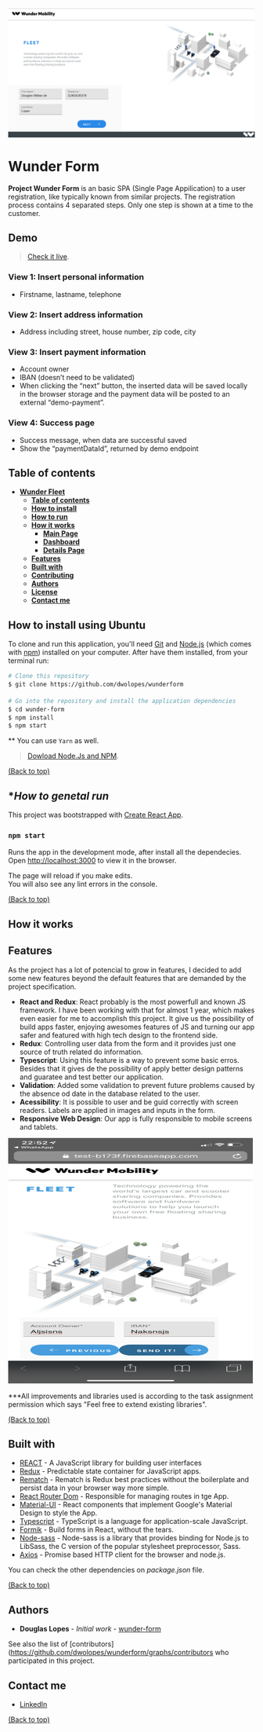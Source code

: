 ![WunderFormScreen](readme-images/first-page.png)
# **Wunder Form**
**Project Wunder Form** is an basic SPA (Single Page Appilication) to a user registration, like typically known from similar projects. The registration process contains 4 separated steps. Only one step is shown at a time to the customer.

## Demo

> [Check it live](https://test-b173f.firebaseapp.com/).

### View 1: Insert personal information
- Firstname, lastname, telephone

### View 2: Insert address information
- Address including street, house number, zip code, city

### View 3: Insert payment information
- Account owner
- IBAN (doesn’t need to be validated)
- When clicking the “next” button, the inserted data will be saved locally in the
browser storage and the payment data will be posted to an external
“demo-payment”.

### View 4: Success page
- Success message, when data are successful saved
- Show the “paymentDataId”, returned by demo endpoint

## **Table of contents**
- [**Wunder Fleet**](#wunder-fleet)
  - [**Table of contents**](#table-of-contents)
  - [**How to install**](#how-to-install-using-ubuntu)
  - [**How to run**](#How-to-general-run)
  - [**How it works**](#how-it-works)
    - [**Main Page**](#main-page)
    - [**Dashboard**](#dashboard)
    - [**Details Page**](#details-page)
  - [**Features**](#features)
  - [**Built with**](#built-with)
  - [**Contributing**](#contributing)
  - [**Authors**](#authors)
  - [**License**](#license)
  - [**Contact me**](#contact-me)
 

## **How to install using Ubuntu**
To clone and run this application, you'll need [Git](https://git-scm.com/) and [Node.js](https://nodejs.org/en/download/) (which comes with [npm](http://npmjs.com/)) installed on your computer. After have them installed, from your terminal run:

```bash
# Clone this repository
$ git clone https://github.com/dwolopes/wunderform

# Go into the repository and install the application dependencies
$ cd wunder-form
$ npm install
$ npm start
```
** You can use ```Yarn``` as well.

> [Dowload Node.Js and NPM](https://nodejs.org/en/download/).

[(Back to top)](#wunder-fleet)

## **How to genetal run*

This project was bootstrapped with [Create React App](https://github.com/facebook/create-react-app).

### `npm start`

Runs the app in the development mode, after install all the dependecies.<br>
Open [http://localhost:3000](http://localhost:3000) to view it in the browser.

The page will reload if you make edits.<br>
You will also see any lint errors in the console.

[(Back to top)](#wunder-fleet)


## **How it works**

### 

## **Features**
As the project has a lot of potencial to grow in features, I decided to add some new features beyond the default features that are demanded by the project specification.
- **React and Redux**: React probably is the most powerfull and known JS framework. I have been working with that for almost 1 year, which makes even easier for me to accomplish this project. It give us the possibility of build apps faster, enjoying awesomes features of JS and turning our app safer and featured with high tech design to the frontend side.
- **Redux**: Controlling user data from the form and it provides just one source of truth related do information. 
- **Typescript**: Using this feature is a way to prevent some basic erros. Besides that it gives de the possibility of apply better design patterns and guaratee and test better our application.
- **Validation**: Added some validation to prevent future problems caused by the absence od date in the database related to the user.
- **Acessibility**: It is possible to user and be guid correctly with screen readers. Labels are applied in images and inputs in the form.
- **Responsive Web Design**: Our app is fully responsible to mobile screens and tablets.

<img src="./readme-images/responsive_design.png" alt="alt text" width="500" height="500"/>

***All improvements and libraries used is according to the task assignment permission which says "Feel free to extend existing libraries".


[(Back to top)](#wunder-fleet)

## **Built with**
- [REACT](https://reactjs.org/) - A JavaScript library for building user interfaces
- [Redux](https://github.com/reduxjs/redux/) - Predictable state container for JavaScript apps.
- [Rematch](https://github.com/rematch/rematch) - Rematch is Redux best practices without the boilerplate and persist data in your browser way more simple.
- [React Router Dom](https://github.com/ReactTraining/react-router/tree/master/packages/react-router-dom) - Responsible for managing routes in tge App.
- [Material-UI](https://material-ui.com/) - React components that implement Google's Material Design to style the App.
- [Typescript](https://www.npmjs.com/package/typescript) - TypeScript is a language for application-scale JavaScript.
- [Formik](https://github.com/jaredpalmer/formik) - Build forms in React, without the tears.
- [Node-sass](https://github.com/sass/node-sass) - Node-sass is a library that provides binding for Node.js to LibSass, the C version of the popular stylesheet preprocessor, Sass.
- [Axios](https://github.com/axios/axios) - Promise based HTTP client for the browser and node.js.

You can check the other dependencies on _package.json_ file.

[(Back to top)](#wunder-fleet)


## **Authors**

* **Douglas Lopes** - *Initial work* - [wunder-form](https://github.com/dwolopes/wunderform)

See also the list of [contributors](https://github.com/dwolopes/wunderform/graphs/contributors who participated in this project.

## **Contact me**

- [LinkedIn](https://www.linkedin.com/in/dwolopes/)

[(Back to top)](#wunder-fleet)